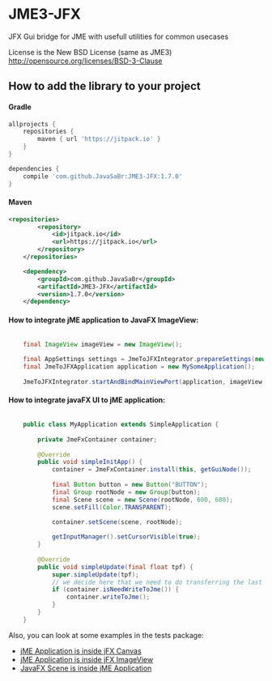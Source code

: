 JME3-JFX
========

JFX Gui bridge for JME with usefull utilities for common usecases

License is the New BSD License (same as JME3) 
http://opensource.org/licenses/BSD-3-Clause

## How to add the library to your project

#### Gradle

```groovy
allprojects {
    repositories {
        maven { url 'https://jitpack.io' }
    }
}

dependencies {
    compile 'com.github.JavaSaBr:JME3-JFX:1.7.0'
}
```

    
#### Maven

```xml
<repositories>
        <repository>
            <id>jitpack.io</id>
            <url>https://jitpack.io</url>
        </repository>
    </repositories>

    <dependency>
        <groupId>com.github.JavaSaBr</groupId>
        <artifactId>JME3-JFX</artifactId>
        <version>1.7.0</version>
    </dependency>
```

#### How to integrate jME application to JavaFX ImageView:

```java

    final ImageView imageView = new ImageView();
        
    final AppSettings settings = JmeToJFXIntegrator.prepareSettings(new AppSettings(true), 60);
    final JmeToJFXApplication application = new MySomeApplication();
    
    JmeToJFXIntegrator.startAndBindMainViewPort(application, imageView, Thread::new);
```

#### How to integrate javaFX UI to jME application:

```java

    public class MyApplication extends SimpleApplication {
    
        private JmeFxContainer container;
        
        @Override
        public void simpleInitApp() {
            container = JmeFxContainer.install(this, getGuiNode());
    
            final Button button = new Button("BUTTON");
            final Group rootNode = new Group(button);
            final Scene scene = new Scene(rootNode, 600, 600);
            scene.setFill(Color.TRANSPARENT);

            container.setScene(scene, rootNode);
            
            getInputManager().setCursorVisible(true);
        }
    
        @Override
        public void simpleUpdate(final float tpf) {
            super.simpleUpdate(tpf);
            // we decide here that we need to do transferring the last frame from javaFX to jME
            if (container.isNeedWriteToJme()) {
                container.writeToJme();
            }
        }
    }
```

Also, you can look at some examples in the tests package:

* [jME Application is inside jFX Canvas](https://github.com/JavaSaBr/JME3-JFX/blob/master/src/test/java/com/jme3x/jfx/TestJmeToJFXCanvas.java)
* [jME Application is inside jFX ImageView](https://github.com/JavaSaBr/JME3-JFX/blob/master/src/test/java/com/jme3x/jfx/TestJmeToJFXImageView.java)
* [JavaFX Scene is inside jME Application](https://github.com/JavaSaBr/JME3-JFX/blob/master/src/test/java/com/jme3x/jfx/TestJavaFxInJme.java)
